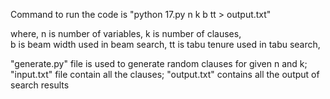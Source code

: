 Command to run the code is "python 17.py n k b tt > output.txt"

where,
n is number of variables, 
k is number of clauses,  
b is beam width used in beam search, 
tt is tabu tenure used in tabu search, 
 
"generate.py" file is used to generate random clauses for given n and k; 
"input.txt" file contain all the clauses; 
"output.txt" contains all the output of search results

